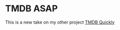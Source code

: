 # TMDB ASAP

This is a new take on my other project [TMDB Quickly](https://github.com/ricardomaharaj/TMDB-Quickly)
